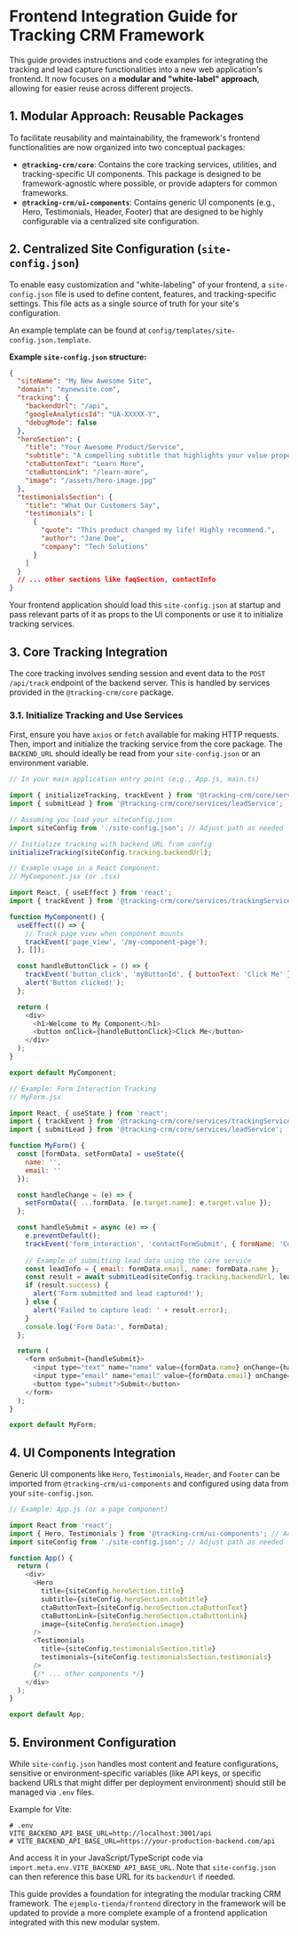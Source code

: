 # Frontend Integration Guide for Tracking CRM Framework

This guide provides instructions and code examples for integrating the tracking and lead capture functionalities into a new web application's frontend. It now focuses on a **modular and "white-label" approach**, allowing for easier reuse across different projects.

## 1. Modular Approach: Reusable Packages

To facilitate reusability and maintainability, the framework's frontend functionalities are now organized into two conceptual packages:

*   **`@tracking-crm/core`**: Contains the core tracking services, utilities, and tracking-specific UI components. This package is designed to be framework-agnostic where possible, or provide adapters for common frameworks.
*   **`@tracking-crm/ui-components`**: Contains generic UI components (e.g., Hero, Testimonials, Header, Footer) that are designed to be highly configurable via a centralized site configuration.

## 2. Centralized Site Configuration (`site-config.json`)

To enable easy customization and "white-labeling" of your frontend, a `site-config.json` file is used to define content, features, and tracking-specific settings. This file acts as a single source of truth for your site's configuration.

An example template can be found at `config/templates/site-config.json.template`.

**Example `site-config.json` structure:**

```json
{
  "siteName": "My New Awesome Site",
  "domain": "mynewsite.com",
  "tracking": {
    "backendUrl": "/api",
    "googleAnalyticsId": "UA-XXXXX-Y",
    "debugMode": false
  },
  "heroSection": {
    "title": "Your Awesome Product/Service",
    "subtitle": "A compelling subtitle that highlights your value proposition.",
    "ctaButtonText": "Learn More",
    "ctaButtonLink": "/learn-more",
    "image": "/assets/hero-image.jpg"
  },
  "testimonialsSection": {
    "title": "What Our Customers Say",
    "testimonials": [
      {
        "quote": "This product changed my life! Highly recommend.",
        "author": "Jane Doe",
        "company": "Tech Solutions"
      }
    ]
  }
  // ... other sections like faqSection, contactInfo
}
```

Your frontend application should load this `site-config.json` at startup and pass relevant parts of it as props to the UI components or use it to initialize tracking services.

## 3. Core Tracking Integration

The core tracking involves sending session and event data to the `POST /api/track` endpoint of the backend server. This is handled by services provided in the `@tracking-crm/core` package.

### 3.1. Initialize Tracking and Use Services

First, ensure you have `axios` or `fetch` available for making HTTP requests. Then, import and initialize the tracking service from the core package. The `BACKEND_URL` should ideally be read from your `site-config.json` or an environment variable.

```javascript
// In your main application entry point (e.g., App.js, main.ts)

import { initializeTracking, trackEvent } from '@tracking-crm/core/services/trackingService';
import { submitLead } from '@tracking-crm/core/services/leadService';

// Assuming you load your siteConfig.json
import siteConfig from './site-config.json'; // Adjust path as needed

// Initialize tracking with backend URL from config
initializeTracking(siteConfig.tracking.backendUrl);

// Example usage in a React Component:
// MyComponent.jsx (or .tsx)

import React, { useEffect } from 'react';
import { trackEvent } from '@tracking-crm/core/services/trackingService'; // Adjust path as needed

function MyComponent() {
  useEffect(() => {
    // Track page view when component mounts
    trackEvent('page_view', '/my-component-page');
  }, []);

  const handleButtonClick = () => {
    trackEvent('button_click', 'myButtonId', { buttonText: 'Click Me' });
    alert('Button clicked!');
  };

  return (
    <div>
      <h1>Welcome to My Component</h1>
      <button onClick={handleButtonClick}>Click Me</button>
    </div>
  );
}

export default MyComponent;

// Example: Form Interaction Tracking
// MyForm.jsx

import React, { useState } from 'react';
import { trackEvent } from '@tracking-crm/core/services/trackingService';
import { submitLead } from '@tracking-crm/core/services/leadService';

function MyForm() {
  const [formData, setFormData] = useState({
    name: '',
    email: ''
  });

  const handleChange = (e) => {
    setFormData({ ...formData, [e.target.name]: e.target.value });
  };

  const handleSubmit = async (e) => {
    e.preventDefault();
    trackEvent('form_interaction', 'contactFormSubmit', { formName: 'Contact Us', fields: Object.keys(formData) });
    
    // Example of submitting lead data using the core service
    const leadInfo = { email: formData.email, name: formData.name };
    const result = await submitLead(siteConfig.tracking.backendUrl, leadInfo);
    if (result.success) {
      alert('Form submitted and lead captured!');
    } else {
      alert('Failed to capture lead: ' + result.error);
    }
    console.log('Form Data:', formData);
  };

  return (
    <form onSubmit={handleSubmit}>
      <input type="text" name="name" value={formData.name} onChange={handleChange} placeholder="Name" />
      <input type="email" name="email" value={formData.email} onChange={handleChange} placeholder="Email" />
      <button type="submit">Submit</button>
    </form>
  );
}

export default MyForm;
```

## 4. UI Components Integration

Generic UI components like `Hero`, `Testimonials`, `Header`, and `Footer` can be imported from `@tracking-crm/ui-components` and configured using data from your `site-config.json`.

```javascript
// Example: App.js (or a page component)

import React from 'react';
import { Hero, Testimonials } from '@tracking-crm/ui-components'; // Adjust imports as needed
import siteConfig from './site-config.json'; // Adjust path as needed

function App() {
  return (
    <div>
      <Hero 
        title={siteConfig.heroSection.title}
        subtitle={siteConfig.heroSection.subtitle}
        ctaButtonText={siteConfig.heroSection.ctaButtonText}
        ctaButtonLink={siteConfig.heroSection.ctaButtonLink}
        image={siteConfig.heroSection.image}
      />
      <Testimonials 
        title={siteConfig.testimonialsSection.title}
        testimonials={siteConfig.testimonialsSection.testimonials}
      />
      {/* ... other components */}
    </div>
  );
}

export default App;
```

## 5. Environment Configuration

While `site-config.json` handles most content and feature configurations, sensitive or environment-specific variables (like API keys, or specific backend URLs that might differ per deployment environment) should still be managed via `.env` files.

Example for Vite:

```
# .env
VITE_BACKEND_API_BASE_URL=http://localhost:3001/api
# VITE_BACKEND_API_BASE_URL=https://your-production-backend.com/api
```

And access it in your JavaScript/TypeScript code via `import.meta.env.VITE_BACKEND_API_BASE_URL`. Note that `site-config.json` can then reference this base URL for its `backendUrl` if needed.

This guide provides a foundation for integrating the modular tracking CRM framework. The `ejemplo-tienda/frontend` directory in the framework will be updated to provide a more complete example of a frontend application integrated with this new modular system.
